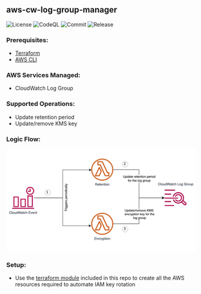 ## aws-cw-log-group-manager

![License](https://img.shields.io/github/license/skildops/aws-cw-log-group-manager?style=for-the-badge) ![CodeQL](https://img.shields.io/github/workflow/status/skildops/aws-cw-log-group-manager/codeql/main?label=CodeQL&style=for-the-badge) ![Commit](https://img.shields.io/github/last-commit/skildops/aws-cw-log-group-manager?style=for-the-badge) ![Release](https://img.shields.io/github/v/release/skildops/aws-cw-log-group-manager?style=for-the-badge)

### Prerequisites:
- [Terraform](https://www.terraform.io/downloads.html)
- [AWS CLI](https://aws.amazon.com/cli/)

### AWS Services Managed:
- CloudWatch Log Group

### Supported Operations:
- Update retention period
- Update/remove KMS key

### Logic Flow:
![aws-cw-log-group-manager](aws-cw-log-group-manager.jpg "AWS CloudWatch Log Group Manager")

### Setup:
- Use the [terraform module](terraform) included in this repo to create all the AWS resources required to automate IAM key rotation
